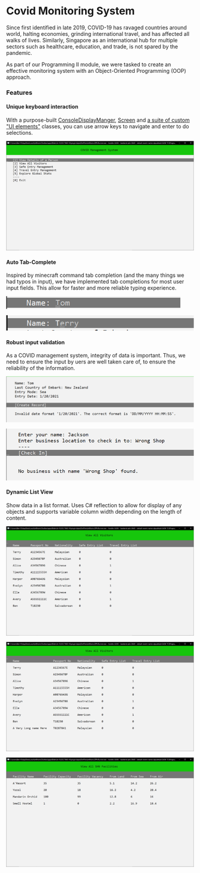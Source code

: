 # Covid Monitoring System

Since first identified in late 2019, COVID-19 has ravaged countries around world, halting economies, grinding international travel, and has affected all walks of lives. Similarly, Singapore as an international hub for multiple sectors such as healthcare, education, and trade, is not spared by the pandemic.

As part of our Programming II module, we were tasked to create an effective monitoring system with an Object-Oriented Programming (OOP) approach. 

### Features

#### Unique keyboard interaction
With a purpose-built [ConsoleDisplayManger](COVIDMonitoringSystem.ConsoleApp/Display/ConsoleDisplayManager.cs), [Screen](COVIDMonitoringSystem.ConsoleApp/Display/AbstractScreen.cs) and [a suite of custom "UI elements"](COVIDMonitoringSystem.ConsoleApp/Display/Elements) classes, you can use arrow keys to navigate and enter to do selections.

![Main Menu](screenshots/main-menu.png)

#### Auto Tab-Complete
Inspired by minecraft command tab completion (and the many things we had typos in input), we have implemented tab completions for most user input fields. This allow for faster and more reliable typing experience.

![Main Menu](screenshots/tab-complete-1.png)

![Main Menu](screenshots/tab-complete-2.png)

#### Robust input validation
As a COVID management system, integrity of data is important. Thus, we need to ensure the input by uers are well taken care of, to ensure the reliability of the information.

![Main Menu](screenshots/input-validation-1.png)

![Main Menu](screenshots/input-validation-2.png)

#### Dynamic List View
Show data in a list format. Uses C# reflection to allow for display of any objects and supports variable column width depending on the length of content.

![Main Menu](screenshots/list-view-1.png)

![Main Menu](screenshots/list-view-2.png)

![Main Menu](screenshots/list-view-3.png)
